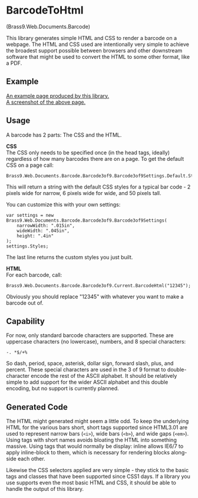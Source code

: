 # BarcodeToHtml #
(Brass9.Web.Documents.Barcode)

This library generates simple HTML and CSS to render a barcode on a webpage. The HTML and CSS used are intentionally very simple to achieve the broadest support possible between browsers and other downstream software that might be used to convert the HTML to some other format, like a PDF.

## Example ##
[An example page produced by this library.](http://b9chris.github.com/BarcodeToHtml/example%20barcode.html)<br/>
[A screenshot of the above page.](http://b9chris.github.com/BarcodeToHtml/screenshot.png)

## Usage ##
A barcode has 2 parts: The CSS and the HTML.

**CSS**<br/>
The CSS only needs to be specified once (in the head tags, ideally) regardless of how many barcodes there are on a page. To get the default CSS on a page call:

    Brass9.Web.Documents.Barcode.Barcode3of9.Barcode3of9Settings.Default.Styles

This will return a string with the default CSS styles for a typical bar code - 2 pixels wide for narrow, 6 pixels wide for wide, and 50 pixels tall.

You can customize this with your own settings:

    var settings = new  Brass9.Web.Documents.Barcode.Barcode3of9.Barcode3of9Settings(
        narrowWidth: ".015in",
		wideWidth: ".045in",
		height: ".4in"
	);
    settings.Styles;


The last line returns the custom styles you just built.

**HTML**<br/>
For each barcode, call:

    Brass9.Web.Documents.Barcode.Barcode3of9.Current.BarcodeHtml("12345");

Obviously you should replace "12345" with whatever you want to make a barcode out of.

## Capability ##

For now, only standard barcode characters are supported. These are uppercase characters (no lowercase), numbers, and 8 special characters:

    -. *$/+%

So dash, period, space, asterisk, dollar sign, forward slash, plus, and percent. These special characters are used in the 3 of 9 format to double-character encode the rest of the ASCII alphabet. It should be relatively simple to add support for the wider ASCII alphabet and this double encoding, but no support is currently planned.

## Generated Code ##
The HTML might generated might seem a little odd. To keep the underlying HTML for the various bars short, short tags supported since HTML3.01 are used to represent narrow bars (`<i>`), wide bars (`<b>`), and wide gaps (`<em>`). Using tags with short names avoids bloating the HTML into something massive. Using tags that would normally be display: inline allows IE6/7 to apply inline-block to them, which is necessary for rendering blocks along-side each other.

Likewise the CSS selectors applied are very simple - they stick to the basic tags and classes that have been supported since CSS1 days. If a library you use supports even the most basic HTML and CSS, it should be able to handle the output of this library.